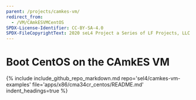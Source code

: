 ```yaml
---
parent: /projects/camkes-vm/
redirect_from:
  - /VM/CAmkESVMCentOS
SPDX-License-Identifier: CC-BY-SA-4.0
SPDX-FileCopyrightText: 2020 seL4 Project a Series of LF Projects, LLC.
---
```


# Boot CentOS on the CAmkES VM

{% include include_github_repo_markdown.md repo='sel4/camkes-vm-examples' file='apps/x86/cma34cr_centos/README.md' indent_headings=true %}
